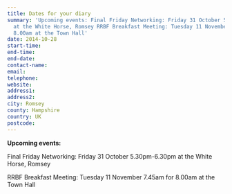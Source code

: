 ```yaml
---
title: Dates for your diary
summary: 'Upcoming events: Final Friday Networking: Friday 31 October 5.30pm-6.30pm
  at the White Horse, Romsey RRBF Breakfast Meeting: Tuesday 11 November 7.45am for
  8.00am at the Town Hall'
date: 2014-10-28
start-time: 
end-time: 
end-date: 
contact-name: 
email: 
telephone: 
website: 
address1: 
address2: 
city: Romsey
county: Hampshire
country: UK
postcode: 
---
```

 **Upcoming events:**

Final Friday Networking: Friday 31 October 5.30pm-6.30pm at the White Horse, Romsey

RRBF Breakfast Meeting: Tuesday 11 November 7.45am for 8.00am at the Town Hall

